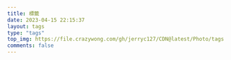 ```yaml
---
title: 標籤
date: 2023-04-15 22:15:37
layout: tags
type: "tags"
top_img: https://file.crazywong.com/gh/jerryc127/CDN@latest/Photo/tags.jpg
comments: false
---
```

